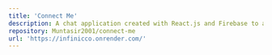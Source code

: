```yaml
---
title: 'Connect Me'
description: A chat application created with React.js and Firebase to allow the users to connect from across the world.
repository: Muntasir2001/connect-me
url: 'https://infinicco.onrender.com/'
---
```

